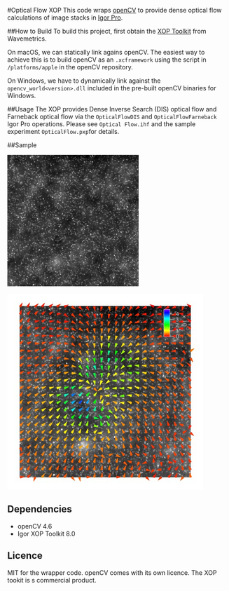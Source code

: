 #Optical Flow XOP
This code wraps [openCV](https://opencv.org) to provide dense optical flow calculations of image stacks in [Igor Pro](https://www.wavemetrics.com).

##How to Build
To build this project, first obtain the [XOP Toolkit](https://www.wavemetrics.com/products) from Wavemetrics. 

On macOS, we can statically link agains openCV. The easiest way to achieve this is to build openCV as an `.xcframework` using the script in `/platforms/apple` in the openCV repository.

On Windows, we have to dynamically link against the `opencv_world<version>.dll` included in the pre-built openCV binaries for Windows.


##Usage
The XOP provides Dense Inverse Search (DIS) optical flow and Farneback optical flow via the `OpticalFlowDIS` and `OpticalFlowFarneback` Igor Pro operations. Please see `Optical Flow.ihf`  and the sample experiment `OpticalFlow.pxp`for details.

##Sample

![Beads Displacement](./images/images.gif)

![Flow](./images/flow.jpg)



## Dependencies

* openCV 4.6
* Igor XOP Toolkit 8.0

## Licence 
MIT for the wrapper code.
openCV comes with its own licence. The XOP tookit is s commercial product.